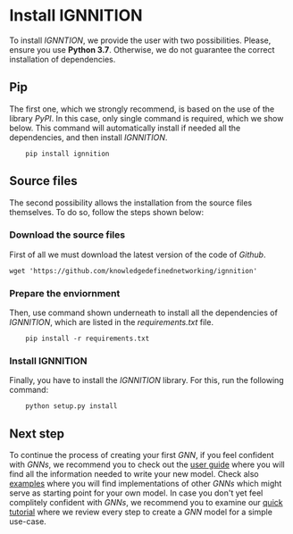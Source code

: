 # Install IGNNITION
To install *IGNNTION*, we provide the user with two possibilities. Please, ensure you use **Python 3.7**. Otherwise, we do not guarantee the correct installation of dependencies.

## Pip
The first one, which we strongly recommend, is based on the use of the library *PyPI*. In this case, only single command is required, which we show below. This command will automatically install if needed all the dependencies, and then install *IGNNITION*.

```
    pip install ignnition
```

## Source files
The second possibility allows the installation from the source files themselves. To do so, follow the steps shown below:

### Download the source files
First of all we must download the latest version of the code of *Github*.

```
wget 'https://github.com/knowledgedefinednetworking/ignnition'
```

### Prepare the enviornment
Then, use command shown underneath to install all the dependencies of *IGNNITION*, which are listed in the *requirements.txt* file.

```
    pip install -r requirements.txt
```

### Install IGNNITION
Finally, you have to install the *IGNNITION* library. For this, run the following command:

```
    python setup.py install
```

## Next step
To continue the process of creating your first *GNN*, if you feel confident with *GNNs*, we recommend you to check out the [user guide](../model_description/#generate-your-gnn) where you will find all the information needed to write your new model. Check also [examples](examples.md) where you will find implementations of other *GNNs* which might serve as starting point for your own model. In case you don't yet feel complitely confident with *GNNs*, we recommend you to examine our [quick tutorial](quick_tutorial.md) where we review every step to create a *GNN* model for a simple use-case.
